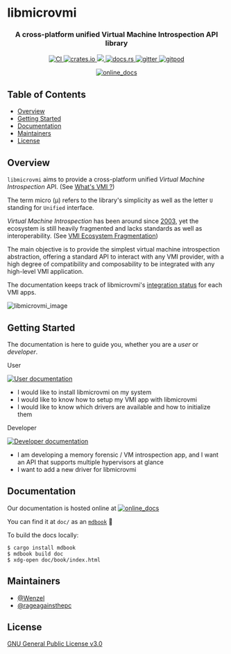 # libmicrovmi

<h3 align="center">
    A cross-platform unified Virtual Machine Introspection API library
</h3>

<p align="center">
    <a href="https://github.com/Wenzel/libmicrovmi/actions?query=workflow%3ACI">
        <img src="https://github.com/Wenzel/libmicrovmi/workflows/CI/badge.svg" alt="CI"/>
    </a>
    <a href="https://crates.io/crates/microvmi">
        <img src="https://img.shields.io/crates/v/microvmi.svg" alt="crates.io"/>
    </a>
    <a href="https://deps.rs/repo/github/Wenzel/libmicrovmi">
        <img src="https://deps.rs/repo/github/Wenzel/libmicrovmi/status.svg"/>
    </a>
    <a href="https://docs.rs/microvmi">
        <img src="https://docs.rs/microvmi/badge.svg" alt="docs.rs">
    </a>
    <a href="https://gitter.im/libmicrovmi/community">
        <img src="https://badges.gitter.im/libmicrovmi/community.svg" alt="gitter">
    </a>
    <a href="https://gitpod.io/#https://github.com/Wenzel/libmicrovmi">
        <img src="https://img.shields.io/badge/Gitpod-ready--to--code-blue?logo=gitpod" alt="gitpod"/>
    </a>
</p>
<p align="center">
    <a href="https://wenzel.github.io/libmicrovmi/">
        <img src="https://img.shields.io/badge/Online-Documentation-green?style=for-the-badge&logo=gitbook" alt="online_docs"/>
    </a>
</p>

## Table of Contents

- [Overview](#overview)
- [Getting Started](#getting-started)
- [Documentation](#documentation)
- [Maintainers](#maintainers)
- [License](#license)

## Overview

`libmicrovmi` aims to provide a cross-platform unified _Virtual Machine Introspection_ API. (See [What's VMI ?](https://wenzel.github.io/libmicrovmi/explanation/vmi_api.html))

The term micro (μ) refers to the library's simplicity as well as the letter `U`
standing for `Unified` interface.

_Virtual Machine Introspection_ has been around since [2003](https://www.ndss-symposium.org/ndss2003/virtual-machine-introspection-based-architecture-intrusion-detection/),
yet the ecosystem is still heavily fragmented and lacks standards as well as interoperability. (See [VMI Ecosystem Fragmentation](https://wenzel.github.io/libmicrovmi/explanation/vmi_ecosystem.html))

The main objective is to provide the simplest virtual machine introspection abstraction, offering a standard API to interact with
any VMI provider, with a high degree of compatibility and composability to be integrated with any high-level VMI application.

The documentation keeps track of libmicrovmi's [integration status](https://wenzel.github.io/libmicrovmi/reference/integration_status.html) for each VMI apps.

![libmicrovmi_image](https://user-images.githubusercontent.com/964610/110927584-1dfc4500-8326-11eb-9ed5-a0732296082b.png)

## Getting Started

The documentation is here to guide you, whether you are a *user* or *developer*.

User

[![User documentation](https://user-images.githubusercontent.com/964610/134169948-bf8de1df-6169-4c5a-918a-04bf71fc7c61.png)](https://wenzel.github.io/libmicrovmi/tutorial/installation.html)

- I would like to install libmicrovmi on my system
- I would like to know how to setup my VMI app with libmicrovmi
- I would like to know which drivers are available and how to initialize them

Developer

[![Developer documentation](https://user-images.githubusercontent.com/964610/134168828-85f2cf4b-1d4f-455b-af10-f0ba8c49eb05.png)](https://wenzel.github.io/libmicrovmi/developer/libmicrovmi.html)

- I am developing a memory forensic / VM introspection app, and I want an API that supports multiple hypervisors at glance
- I want to add a new driver for libmicrovmi

## Documentation

Our documentation is hosted online at [![online_docs](https://img.shields.io/badge/Online-Documentation-green)](https://wenzel.github.io/libmicrovmi/)

You can find it at `doc/` as an [`mdbook`](https://rust-lang.github.io/mdBook/) 📖

To build the docs locally:
~~~
$ cargo install mdbook
$ mdbook build doc
$ xdg-open doc/book/index.html
~~~


## Maintainers

- [@Wenzel](https://github.com/Wenzel)
- [@rageagainsthepc](https://github.com/rageagainsthepc)

## License

[GNU General Public License v3.0](https://github.com/Wenzel/pyvmidbg/blob/master/LICENSE)
